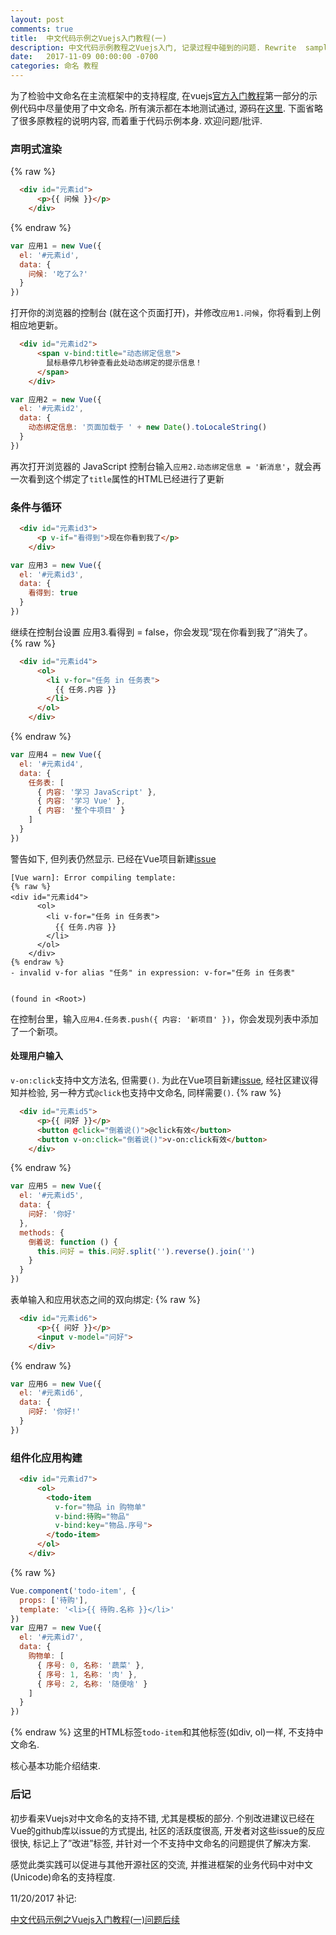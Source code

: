 ```yaml
---
layout: post
comments: true
title:  中文代码示例之Vuejs入门教程(一)
description: 中文代码示例教程之Vuejs入门, 记录过程中碰到的问题. Rewrite  sample codes in Vuejs official guide by using Chinese naming as much as possible, and take notes of issues found.
date:   2017-11-09 00:00:00 -0700
categories: 命名 教程
---
```


为了检验中文命名在主流框架中的支持程度, 在vuejs[官方入门教程](https://cn.vuejs.org/v2/guide/)第一部分的示例代码中尽量使用了中文命名. 所有演示都在本地测试通过, 源码在[这里](https://github.com/program-in-chinese/vuejs_guide_zh). 下面省略了很多原教程的说明内容, 而着重于代码示例本身. 欢迎问题/批评.
### 声明式渲染
{% raw %}
```html
  <div id="元素id">
      <p>{{ 问候 }}</p>
    </div> 
```
{% endraw %}
```javascript
var 应用1 = new Vue({
  el: '#元素id',
  data: {
    问候: '吃了么?'
  }
})
```
打开你的浏览器的控制台 (就在这个页面打开)，并修改`应用1.问候`，你将看到上例相应地更新。
```html
  <div id="元素id2">
      <span v-bind:title="动态绑定信息">
        鼠标悬停几秒钟查看此处动态绑定的提示信息！
      </span>
    </div> 
```
```javascript
var 应用2 = new Vue({
  el: '#元素id2',
  data: {
    动态绑定信息: '页面加载于 ' + new Date().toLocaleString()
  }
})
```
再次打开浏览器的 JavaScript 控制台输入`应用2.动态绑定信息 = '新消息'`，就会再一次看到这个绑定了`title`属性的HTML已经进行了更新
### 条件与循环
```html
  <div id="元素id3">
      <p v-if="看得到">现在你看到我了</p>
    </div> 
```
```javascript
var 应用3 = new Vue({
  el: '#元素id3',
  data: {
    看得到: true
  }
})
```
继续在控制台设置 应用3.看得到 = false，你会发现“现在你看到我了”消失了。
{% raw %}
```html
  <div id="元素id4">
      <ol>
        <li v-for="任务 in 任务表">
          {{ 任务.内容 }}
        </li>
      </ol>
    </div> 
```
{% endraw %}
```javascript
var 应用4 = new Vue({
  el: '#元素id4',
  data: {
    任务表: [
      { 内容: '学习 JavaScript' },
      { 内容: '学习 Vue' },
      { 内容: '整个牛项目' }
    ]
  }
})
```
警告如下, 但列表仍然显示. 已经在Vue项目新建[issue](https://github.com/vuejs/vue/issues/6971)

```
[Vue warn]: Error compiling template:
{% raw %}
<div id="元素id4">
      <ol>
        <li v-for="任务 in 任务表">
          {{ 任务.内容 }}
        </li>
      </ol>
    </div>
{% endraw %}
- invalid v-for alias "任务" in expression: v-for="任务 in 任务表"


(found in <Root>)
```
在控制台里，输入`应用4.任务表.push({ 内容: '新项目' })`，你会发现列表中添加了一个新项。
#### 处理用户输入

`v-on:click`支持中文方法名, 但需要`()`. 为此在Vue项目新建[issue](https://github.com/vuejs/vue/issues/6975), 经社区建议得知并检验, 另一种方式`@click`也支持中文命名, 同样需要`()`.
{% raw %}
```html
  <div id="元素id5">
      <p>{{ 问好 }}</p>
      <button @click="倒着说()">@click有效</button>
      <button v-on:click="倒着说()">v-on:click有效</button>
    </div> 
```
{% endraw %}
```javascript
var 应用5 = new Vue({
  el: '#元素id5',
  data: {
    问好: '你好'
  },
  methods: {
    倒着说: function () {
      this.问好 = this.问好.split('').reverse().join('')
    }
  }
})
```
表单输入和应用状态之间的双向绑定:
{% raw %}
```html
  <div id="元素id6">
      <p>{{ 问好 }}</p>
      <input v-model="问好">
    </div> 
```
{% endraw %}
```javascript
var 应用6 = new Vue({
  el: '#元素id6',
  data: {
    问好: '你好!'
  }
})
```
### 组件化应用构建
```html
  <div id="元素id7">
      <ol>
        <todo-item
          v-for="物品 in 购物单"
          v-bind:待购="物品"
          v-bind:key="物品.序号">
        </todo-item>
      </ol>
    </div> 
```
{% raw %}
```javascript
Vue.component('todo-item', {
  props: ['待购'],
  template: '<li>{{ 待购.名称 }}</li>'
})
var 应用7 = new Vue({
  el: '#元素id7',
  data: {
    购物单: [
      { 序号: 0, 名称: '蔬菜' },
      { 序号: 1, 名称: '肉' },
      { 序号: 2, 名称: '随便啥' }
    ]
  }
})
```
{% endraw %}
这里的HTML标签`todo-item`和其他标签(如div, ol)一样, 不支持中文命名.

核心基本功能介绍结束.
### 后记

初步看来Vuejs对中文命名的支持不错, 尤其是模板的部分. 个别改进建议已经在Vue的github库以issue的方式提出, 社区的活跃度很高, 开发者对这些issue的反应很快, 标记上了”改进”标签, 并针对一个不支持中文命名的问题提供了解决方案.

感觉此类实践可以促进与其他开源社区的交流, 并推进框架的业务代码中对中文(Unicode)命名的支持程度.


11/20/2017 补记:

[中文代码示例之Vuejs入门教程(一)问题后续](https://zhuanlan.zhihu.com/p/31253256)